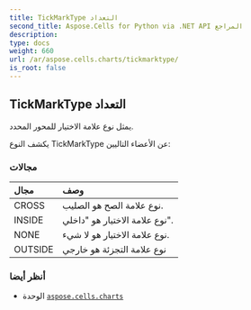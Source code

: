 ```yaml
---
title: TickMarkType التعداد
second_title: Aspose.Cells for Python via .NET API المراجع
description:
type: docs
weight: 660
url: /ar/aspose.cells.charts/tickmarktype/
is_root: false
---
```

##  TickMarkType التعداد
يمثل نوع علامة الاختيار للمحور المحدد.



يكشف النوع TickMarkType عن الأعضاء التاليين:

###  مجالات
| مجال| وصف|
| :- | :- |
| CROSS | نوع علامة الصح هو الصليب.|
| INSIDE | نوع علامة الاختيار هو "داخلي".|
| NONE | نوع علامة الاختيار هو لا شيء.|
| OUTSIDE | نوع علامة التجزئة هو خارجي|



###  أنظر أيضا
* الوحدة [`aspose.cells.charts`](..)
